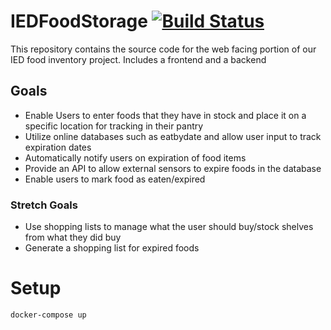 # IEDFoodStorage [![Build Status](https://travis-ci.org/jlyon1/IEDFoodStorage.svg?branch=master)](https://travis-ci.org/jlyon1/IEDFoodStorage)

This repository contains the source code for the web facing portion of our IED food inventory project. Includes a frontend and a backend

## Goals
- Enable Users to enter foods that they have in stock and place it on a specific location for tracking in their pantry
- Utilize online databases such as eatbydate and allow user input to track expiration dates
- Automatically notify users on expiration of food items
- Provide an API to allow external sensors to expire foods in the database
- Enable users to mark food as eaten/expired

### Stretch Goals

- Use shopping lists to manage what the user should buy/stock shelves from what they did buy
- Generate a shopping list for expired foods

# Setup

`docker-compose up`
